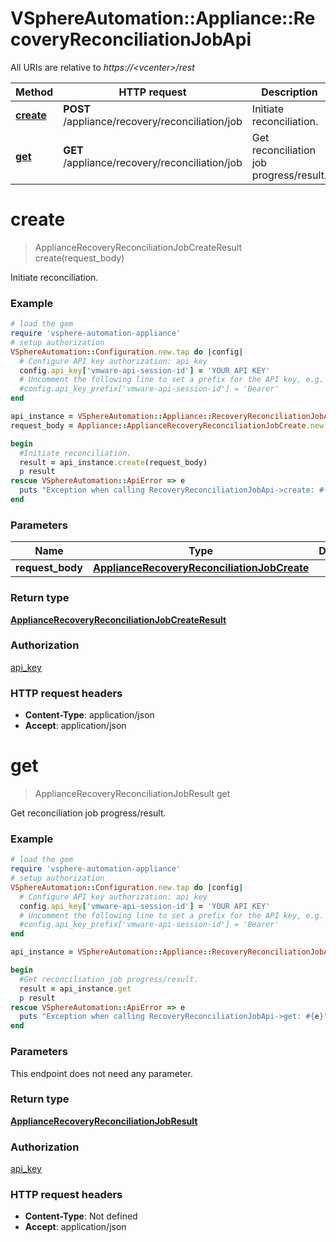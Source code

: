 # VSphereAutomation::Appliance::RecoveryReconciliationJobApi

All URIs are relative to *https://&lt;vcenter&gt;/rest*

Method | HTTP request | Description
------------- | ------------- | -------------
[**create**](RecoveryReconciliationJobApi.md#create) | **POST** /appliance/recovery/reconciliation/job | Initiate reconciliation.
[**get**](RecoveryReconciliationJobApi.md#get) | **GET** /appliance/recovery/reconciliation/job | Get reconciliation job progress/result.


# **create**
> ApplianceRecoveryReconciliationJobCreateResult create(request_body)

Initiate reconciliation.

### Example
```ruby
# load the gem
require 'vsphere-automation-appliance'
# setup authorization
VSphereAutomation::Configuration.new.tap do |config|
  # Configure API key authorization: api_key
  config.api_key['vmware-api-session-id'] = 'YOUR API KEY'
  # Uncomment the following line to set a prefix for the API key, e.g. 'Bearer' (defaults to nil)
  #config.api_key_prefix['vmware-api-session-id'] = 'Bearer'
end

api_instance = VSphereAutomation::Appliance::RecoveryReconciliationJobApi.new
request_body = Appliance::ApplianceRecoveryReconciliationJobCreate.new # ApplianceRecoveryReconciliationJobCreate | 

begin
  #Initiate reconciliation.
  result = api_instance.create(request_body)
  p result
rescue VSphereAutomation::ApiError => e
  puts "Exception when calling RecoveryReconciliationJobApi->create: #{e}"
end
```

### Parameters

Name | Type | Description  | Notes
------------- | ------------- | ------------- | -------------
 **request_body** | [**ApplianceRecoveryReconciliationJobCreate**](ApplianceRecoveryReconciliationJobCreate.md)|  | 

### Return type

[**ApplianceRecoveryReconciliationJobCreateResult**](ApplianceRecoveryReconciliationJobCreateResult.md)

### Authorization

[api_key](../README.md#api_key)

### HTTP request headers

 - **Content-Type**: application/json
 - **Accept**: application/json



# **get**
> ApplianceRecoveryReconciliationJobResult get

Get reconciliation job progress/result.

### Example
```ruby
# load the gem
require 'vsphere-automation-appliance'
# setup authorization
VSphereAutomation::Configuration.new.tap do |config|
  # Configure API key authorization: api_key
  config.api_key['vmware-api-session-id'] = 'YOUR API KEY'
  # Uncomment the following line to set a prefix for the API key, e.g. 'Bearer' (defaults to nil)
  #config.api_key_prefix['vmware-api-session-id'] = 'Bearer'
end

api_instance = VSphereAutomation::Appliance::RecoveryReconciliationJobApi.new

begin
  #Get reconciliation job progress/result.
  result = api_instance.get
  p result
rescue VSphereAutomation::ApiError => e
  puts "Exception when calling RecoveryReconciliationJobApi->get: #{e}"
end
```

### Parameters
This endpoint does not need any parameter.

### Return type

[**ApplianceRecoveryReconciliationJobResult**](ApplianceRecoveryReconciliationJobResult.md)

### Authorization

[api_key](../README.md#api_key)

### HTTP request headers

 - **Content-Type**: Not defined
 - **Accept**: application/json



